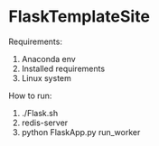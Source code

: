 # FlaskTemplateSite
Requirements:
1. Anaconda env
2. Installed requirements
3. Linux system

How to run:
1. ./Flask.sh
2. redis-server
3. python FlaskApp.py run_worker
